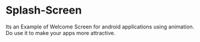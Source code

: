 # Splash-Screen

Its an Example of Welcome Screen for android applications using animation. Do use it to make your apps more attractive.
